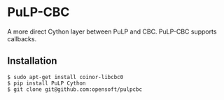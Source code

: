 # PuLP-CBC

A more direct Cython layer between PuLP and CBC. PuLP-CBC supports callbacks.

## Installation

    $ sudo apt-get install coinor-libcbc0
    $ pip install PuLP Cython
    $ git clone git@github.com:opensoft/pulpcbc
